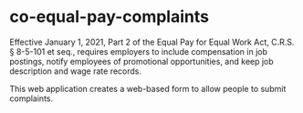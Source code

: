 # co-equal-pay-complaints

Effective January 1, 2021, Part 2 of the Equal Pay for Equal Work Act, 
C.R.S. § 8-5-101 et seq., requires employers to include compensation in 
job postings, notify employees of promotional opportunities, and keep 
job description and wage rate records.

This web application creates a web-based form to allow people to submit
complaints.

